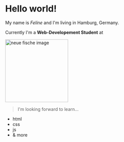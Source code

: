# Hello world!

My name is _Feline_ and I'm living in Hamburg, Germany.

Currently I'm a **Web-Developement Student** at

<img src="https://wordpress.startsteps.org/wp-content/uploads/2022/02/neuefische@2x.png" alt="neue fische image" width="200"/>

> I'm looking forward to learn...
- html
- css
- js
- & more
